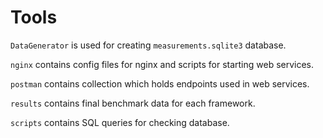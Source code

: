 # Tools

`DataGenerator` is used for creating `measurements.sqlite3` database.

`nginx` contains config files for nginx and scripts for starting web services.

`postman` contains collection which holds endpoints used in web services.

`results` contains final benchmark data for each framework.

`scripts` contains SQL queries for checking database.
